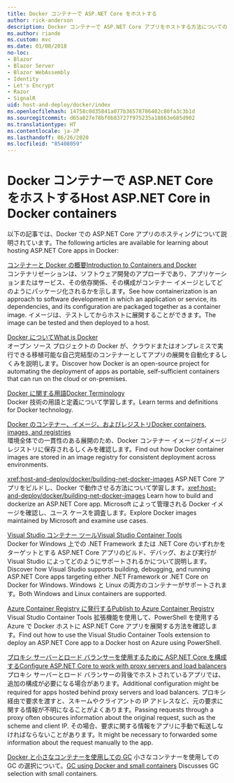 ```yaml
---
title: Docker コンテナーで ASP.NET Core をホストする
author: rick-anderson
description: Docker コンテナーで ASP.NET Core アプリをホストする方法についてのリソースへのリンクを検出します。
ms.author: riande
ms.custom: mvc
ms.date: 01/08/2018
no-loc:
- Blazor
- Blazor Server
- Blazor WebAssembly
- Identity
- Let's Encrypt
- Razor
- SignalR
uid: host-and-deploy/docker/index
ms.openlocfilehash: 14758c0d35841a077b36578786402c80fa3c3b1d
ms.sourcegitcommit: d65a027e78bf0b83727f975235a18863e685d902
ms.translationtype: HT
ms.contentlocale: ja-JP
ms.lasthandoff: 06/26/2020
ms.locfileid: "85408059"
---
```

# <a name="host-aspnet-core-in-docker-containers"></a><span data-ttu-id="16385-103">Docker コンテナーで ASP.NET Core をホストする</span><span class="sxs-lookup"><span data-stu-id="16385-103">Host ASP.NET Core in Docker containers</span></span>

<span data-ttu-id="16385-104">以下の記事では、Docker での ASP.NET Core アプリのホスティングについて説明されています。</span><span class="sxs-lookup"><span data-stu-id="16385-104">The following articles are available for learning about hosting ASP.NET Core apps in Docker:</span></span>

[<span data-ttu-id="16385-105">コンテナーと Docker の概要</span><span class="sxs-lookup"><span data-stu-id="16385-105">Introduction to Containers and Docker</span></span>](/dotnet/standard/microservices-architecture/container-docker-introduction/index)  
<span data-ttu-id="16385-106">コンテナリゼーションは、ソフトウェア開発のアプローチであり、アプリケーションまたはサービス、その依存関係、その構成がコンテナー イメージとしてどのようにパッケージ化されるかを示します。</span><span class="sxs-lookup"><span data-stu-id="16385-106">See how containerization is an approach to software development in which an application or service, its dependencies, and its configuration are packaged together as a container image.</span></span> <span data-ttu-id="16385-107">イメージは、テストしてからホストに展開することができます。</span><span class="sxs-lookup"><span data-stu-id="16385-107">The image can be tested and then deployed to a host.</span></span>

[<span data-ttu-id="16385-108">Docker について</span><span class="sxs-lookup"><span data-stu-id="16385-108">What is Docker</span></span>](/dotnet/standard/microservices-architecture/container-docker-introduction/docker-defined)  
<span data-ttu-id="16385-109">オープン ソース プロジェクトの Docker が、クラウドまたはオンプレミスで実行できる移植可能な自己完結型のコンテナーとしてアプリの展開を自動化するしくみを説明します。</span><span class="sxs-lookup"><span data-stu-id="16385-109">Discover how Docker is an open-source project for automating the deployment of apps as portable, self-sufficient containers that can run on the cloud or on-premises.</span></span>

[<span data-ttu-id="16385-110">Docker に関する用語</span><span class="sxs-lookup"><span data-stu-id="16385-110">Docker Terminology</span></span>](/dotnet/standard/microservices-architecture/container-docker-introduction/docker-terminology)  
<span data-ttu-id="16385-111">Docker 技術の用語と定義について学習します。</span><span class="sxs-lookup"><span data-stu-id="16385-111">Learn terms and definitions for Docker technology.</span></span>

[<span data-ttu-id="16385-112">Docker のコンテナー、イメージ、およびレジストリ</span><span class="sxs-lookup"><span data-stu-id="16385-112">Docker containers, images, and registries</span></span>](/dotnet/standard/microservices-architecture/container-docker-introduction/docker-containers-images-registries)  
<span data-ttu-id="16385-113">環境全体での一貫性のある展開のため、Docker コンテナー イメージがイメージ レジストリに保存されるしくみを確認します。</span><span class="sxs-lookup"><span data-stu-id="16385-113">Find out how Docker container images are stored in an image registry for consistent deployment across environments.</span></span>

<span data-ttu-id="16385-114"><xref:host-and-deploy/docker/building-net-docker-images> ASP.NET Core アプリをビルドし、Docker で動作させる方法について学習します。</span><span class="sxs-lookup"><span data-stu-id="16385-114"><xref:host-and-deploy/docker/building-net-docker-images> Learn how to build and dockerize an ASP.NET Core app.</span></span> <span data-ttu-id="16385-115">Microsoft によって管理される Docker イメージを確認し、ユース ケースを調査します。</span><span class="sxs-lookup"><span data-stu-id="16385-115">Explore Docker images maintained by Microsoft and examine use cases.</span></span>

[<span data-ttu-id="16385-116">Visual Studio コンテナー ツール</span><span class="sxs-lookup"><span data-stu-id="16385-116">Visual Studio Container Tools</span></span>](xref:host-and-deploy/docker/visual-studio-tools-for-docker)  
<span data-ttu-id="16385-117">Docker for Windows 上での .NET Framework または .NET Core のいずれかをターゲットとする ASP.NET Core アプリのビルド、デバッグ、および実行が Visual Studio によってどのようにサポートされるかについて説明します。</span><span class="sxs-lookup"><span data-stu-id="16385-117">Discover how Visual Studio supports building, debugging, and running ASP.NET Core apps targeting either .NET Framework or .NET Core on Docker for Windows.</span></span> <span data-ttu-id="16385-118">Windows と Linux の両方のコンテナーがサポートされます。</span><span class="sxs-lookup"><span data-stu-id="16385-118">Both Windows and Linux containers are supported.</span></span>

[<span data-ttu-id="16385-119">Azure Container Registry に発行する</span><span class="sxs-lookup"><span data-stu-id="16385-119">Publish to Azure Container Registry</span></span>](/azure/vs-azure-tools-docker-hosting-web-apps-in-docker)  
<span data-ttu-id="16385-120">Visual Studio Container Tools 拡張機能を使用して、PowerShell を使用する Azure で Docker ホストに ASP.NET Core アプリを展開する方法を確認します。</span><span class="sxs-lookup"><span data-stu-id="16385-120">Find out how to use the Visual Studio Container Tools extension to deploy an ASP.NET Core app to a Docker host on Azure using PowerShell.</span></span>

[<span data-ttu-id="16385-121">プロキシ サーバーとロード バランサーを使用するために ASP.NET Core を構成する</span><span class="sxs-lookup"><span data-stu-id="16385-121">Configure ASP.NET Core to work with proxy servers and load balancers</span></span>](xref:host-and-deploy/proxy-load-balancer)  
<span data-ttu-id="16385-122">プロキシ サーバーとロード バランサーの背後でホストされているアプリでは、追加の構成が必要になる場合があります。</span><span class="sxs-lookup"><span data-stu-id="16385-122">Additional configuration might be required for apps hosted behind proxy servers and load balancers.</span></span> <span data-ttu-id="16385-123">プロキシ経由で要求を渡すと、スキームやクライアントの IP アドレスなど、元の要求に関する情報が不明になることがよくあります。</span><span class="sxs-lookup"><span data-stu-id="16385-123">Passing requests through a proxy often obscures information about the original request, such as the scheme and client IP.</span></span> <span data-ttu-id="16385-124">その場合、要求に関する情報をアプリに手動で転送しなければならないことがあります。</span><span class="sxs-lookup"><span data-stu-id="16385-124">It might be necessary to forwarded some information about the request manually to the app.</span></span>

<span data-ttu-id="16385-125">[Docker と小さなコンテナーを使用しての GC](xref:performance/memory#sc) 小さなコンテナーを使用しての GC の選択について。</span><span class="sxs-lookup"><span data-stu-id="16385-125">[GC using Docker and small containers](xref:performance/memory#sc) Discusses GC selection with small containers.</span></span>